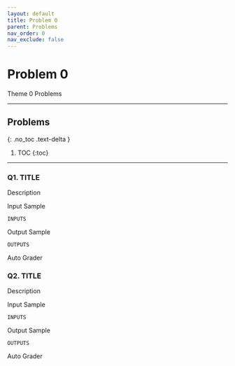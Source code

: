 ```yaml
---
layout: default
title: Problem 0
parent: Problems
nav_order: 0
nav_exclude: false
---
```


# Problem 0
Theme 0 Problems

- - -           
## Problems
{: .no_toc .text-delta }
1. TOC
{:toc}
- - -           

### Q1. TITLE
Description         

Input Sample        
```
INPUTS
```         
Output Sample
```
OUTPUTS
```         

Auto Grader

### Q2. TITLE
Description         

Input Sample        
```
INPUTS
```         
Output Sample
```
OUTPUTS
```         

Auto Grader
